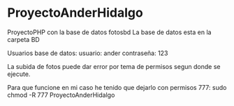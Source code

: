 # ProyectoAnderHidalgo

ProyectoPHP con la base de datos fotosbd
La base de datos esta en la carpeta BD

Usuarios base de datos:
    usuario: ander
    contraseña: 123

La subida de fotos puede dar error por tema de permisos segun donde se ejecute.

Para que funcione en mi caso he tenido que dejarlo con permisos 777:
sudo chmod -R 777 ProyectoAnderHidalgo